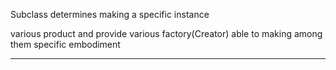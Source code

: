 Subclass determines making a specific instance 

various product and provide various factory(Creator)  able to making among them specific embodiment 

-------
